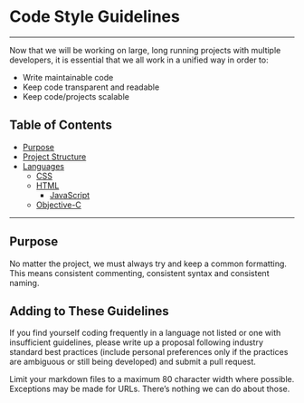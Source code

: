 # Code Style Guidelines

---

Now that we will be working on large, long running projects with multiple
developers, it is essential that we all work in a unified way in order to:

* Write maintainable code
* Keep code transparent and readable
* Keep code/projects scalable

## Table of Contents

* [Purpose](#purpose)
* [Project Structure](Project%20Structure/)
* [Languages](Languages/)
  * [CSS](Languages/css.md)
  * [HTML](Languages/html.md)
	* [JavaScript](Languages/javascript.md)
  * [Objective-C](Languages/objective-c.md)
	
  


---

## Purpose

No matter the project, we must always try and keep a common formatting. This
means consistent commenting, consistent syntax and consistent naming.

## Adding to These Guidelines

If you find yourself coding frequently in a language not listed or one with 
insufficient guidelines, please write up a proposal following industry standard
best practices (include personal preferences only if the practices are 
ambiguous or still being developed) and submit a pull request.

Limit your markdown files to a maximum 80 character width where possible.
Exceptions may be made for URLs. There’s nothing we can do about those.
